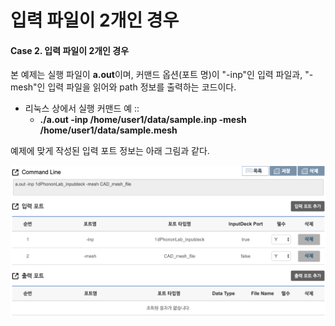 # 입력 파일이 2개인 경우

#### Case 2. 입력 파일이 2개인 경우  

본 예제는 실행 파일이 **a.out**이며, 커맨드 옵션(포트 명)이 "-inp"인 입력 파일과, "-mesh"인 입력 파일을 읽어와 path 정보를 출력하는 코드이다.

 - 리눅스 상에서 실행 커맨드 예 ::  
   - **./a.out -inp /home/user1/data/sample.inp -mesh /home/user1/data/sample.mesh** 


예제에 맞게 작성된 입력 포트 정보는 아래 그림과 같다.  


![입력 파일이 2개인 앱의 입력포트 정보](case2.png)

